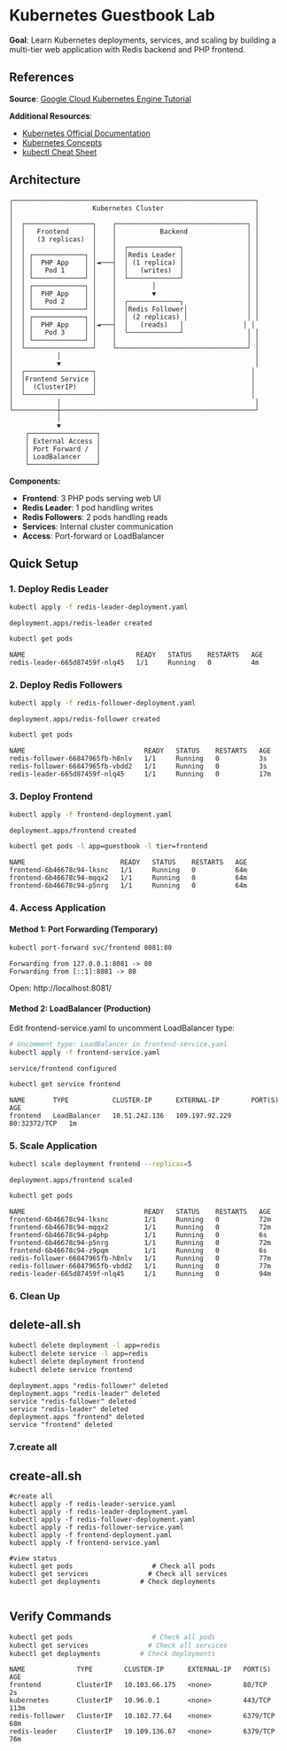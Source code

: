 # Kubernetes Guestbook Lab

**Goal**: Learn Kubernetes deployments, services, and scaling by building a multi-tier web application with Redis backend and PHP frontend.

## References

**Source**: [Google Cloud Kubernetes Engine Tutorial](https://cloud.google.com/kubernetes-engine/docs/tutorials/guestbook)

**Additional Resources**:
- [Kubernetes Official Documentation](https://kubernetes.io/docs/)
- [Kubernetes Concepts](https://kubernetes.io/docs/concepts/)
- [kubectl Cheat Sheet](https://kubernetes.io/docs/reference/kubectl/cheatsheet/)

## Architecture

```
┌─────────────────────────────────────────────────────────────┐
│                    Kubernetes Cluster                       │
│                                                             │
│  ┌─────────────────┐    ┌─────────────────────────────────┐ │
│  │   Frontend      │    │           Backend               │ │
│  │   (3 replicas)  │    │                                 │ │
│  │                 │    │  ┌─────────────┐                │ │
│  │ ┌─────────────┐ │    │  │Redis Leader │                │ │
│  │ │  PHP App    │ │◄───┤  │ (1 replica) │                │ │
│  │ │   Pod 1     │ │    │  │   (writes)  │                │ │
│  │ └─────────────┘ │    │  └─────────────┘                │ │
│  │ ┌─────────────┐ │    │         │                       │ │
│  │ │  PHP App    │ │    │         ▼                       │ │
│  │ │   Pod 2     │ │    │  ┌─────────────┐                │ │
│  │ └─────────────┘ │    │  │Redis Follower│               │ │
│  │ ┌─────────────┐ │    │  │ (2 replicas) │               │ │
│  │ │  PHP App    │ │◄───┤  │   (reads)   │               │ │
│  │ │   Pod 3     │ │    │  └─────────────┘                │ │
│  │ └─────────────┘ │    │                                 │ │
│  └─────────────────┘    └─────────────────────────────────┘ │
│           │                                                 │
│           ▼                                                 │
│  ┌─────────────────┐                                       │
│  │Frontend Service │                                       │
│  │  (ClusterIP)    │                                       │
│  └─────────────────┘                                       │
│           │                                                 │
└───────────┼─────────────────────────────────────────────────┘
            │
            ▼
    ┌─────────────────┐
    │ External Access │
    │ Port Forward /  │
    │ LoadBalancer    │
    └─────────────────┘
```

**Components:**
- **Frontend**: 3 PHP pods serving web UI
- **Redis Leader**: 1 pod handling writes  
- **Redis Followers**: 2 pods handling reads
- **Services**: Internal cluster communication
- **Access**: Port-forward or LoadBalancer

## Quick Setup

### 1. Deploy Redis Leader
```bash
kubectl apply -f redis-leader-deployment.yaml
```
```
deployment.apps/redis-leader created
```


```bash
kubectl get pods
```
```
NAME                            READY   STATUS    RESTARTS   AGE
redis-leader-665d87459f-nlq45   1/1     Running   0          4m
```

### 2. Deploy Redis Followers  
```bash
kubectl apply -f redis-follower-deployment.yaml
```
```
deployment.apps/redis-follower created
```



```bash
kubectl get pods
```
```
NAME                              READY   STATUS    RESTARTS   AGE
redis-follower-66847965fb-h8nlv   1/1     Running   0          3s
redis-follower-66847965fb-vbdd2   1/1     Running   0          3s
redis-leader-665d87459f-nlq45     1/1     Running   0          17m
```

### 3. Deploy Frontend
```bash
kubectl apply -f frontend-deployment.yaml
```
```
deployment.apps/frontend created
```


```bash
kubectl get pods -l app=guestbook -l tier=frontend
```
```
NAME                        READY   STATUS    RESTARTS   AGE
frontend-6b46678c94-lksnc   1/1     Running   0          64m
frontend-6b46678c94-mqqx2   1/1     Running   0          64m
frontend-6b46678c94-p5nrg   1/1     Running   0          64m
```

### 4. Access Application

#### Method 1: Port Forwarding (Temporary)
```bash
kubectl port-forward svc/frontend 8081:80
```
```
Forwarding from 127.0.0.1:8081 -> 80
Forwarding from [::1]:8081 -> 80
```
Open: http://localhost:8081/

#### Method 2: LoadBalancer (Production)
Edit frontend-service.yaml to uncomment LoadBalancer type:
```bash
# Uncomment type: LoadBalancer in frontend-service.yaml
kubectl apply -f frontend-service.yaml
```
```
service/frontend configured
```

```bash
kubectl get service frontend 
```
```
NAME       TYPE           CLUSTER-IP      EXTERNAL-IP        PORT(S)        AGE
frontend   LoadBalancer   10.51.242.136   109.197.92.229     80:32372/TCP   1m
```

### 5. Scale Application
```bash
kubectl scale deployment frontend --replicas=5
```
```
deployment.apps/frontend scaled
```

```bash
kubectl get pods
```
```
NAME                              READY   STATUS    RESTARTS   AGE
frontend-6b46678c94-lksnc         1/1     Running   0          72m
frontend-6b46678c94-mqqx2         1/1     Running   0          72m
frontend-6b46678c94-p4php         1/1     Running   0          6s
frontend-6b46678c94-p5nrg         1/1     Running   0          72m
frontend-6b46678c94-z9pqm         1/1     Running   0          6s
redis-follower-66847965fb-h8nlv   1/1     Running   0          77m
redis-follower-66847965fb-vbdd2   1/1     Running   0          77m
redis-leader-665d87459f-nlq45     1/1     Running   0          94m
```

### 6. Clean Up
## delete-all.sh
```bash
kubectl delete deployment -l app=redis
kubectl delete service -l app=redis  
kubectl delete deployment frontend
kubectl delete service frontend
```
```
deployment.apps "redis-follower" deleted
deployment.apps "redis-leader" deleted
service "redis-follower" deleted
service "redis-leader" deleted
deployment.apps "frontend" deleted
service "frontend" deleted
```
### 7.create all 
## create-all.sh
```
#create all
kubectl apply -f redis-leader-service.yaml
kubectl apply -f redis-leader-deployment.yaml
kubectl apply -f redis-follower-deployment.yaml
kubectl apply -f redis-follower-service.yaml
kubectl apply -f frontend-deployment.yaml
kubectl apply -f frontend-service.yaml

#view status
kubectl get pods                    # Check all pods
kubectl get services               # Check all services
kubectl get deployments          # Check deployments


```
## Verify Commands
```bash
kubectl get pods                    # Check all pods
kubectl get services               # Check all services
kubectl get deployments          # Check deployments
```
```
NAME             TYPE        CLUSTER-IP      EXTERNAL-IP   PORT(S)    AGE
frontend         ClusterIP   10.103.66.175   <none>        80/TCP     2s
kubernetes       ClusterIP   10.96.0.1       <none>        443/TCP    113m
redis-follower   ClusterIP   10.102.77.64    <none>        6379/TCP   68m
redis-leader     ClusterIP   10.109.136.67   <none>        6379/TCP   76m
```
